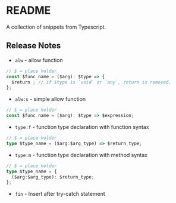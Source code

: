 # README

A collection of snippets from Typescript.

## Release Notes

- `alw` - allow function

```typescript
// $ = place holder
const $func_name = ($arg): $type => {
  $return ; // if $type is `void` or `any`, return is removed.
};
```

- `alw:s` - simple allow function

```typescript
// $ = place holder
const $func_name = ($arg): $type => $expression;
```

- `type:f` - function type declaration with function syntax

```typescript
// $ = place holder
type $type_name = ($arg:$arg_type) => $return_type;
```

- `type:m` - function type declaration with method syntax

```typescript
// $ = place holder
type $type_name = {
  ($arg:$arg_type): $return_type;
};
```

- `fin` - Insert after try-catch statement